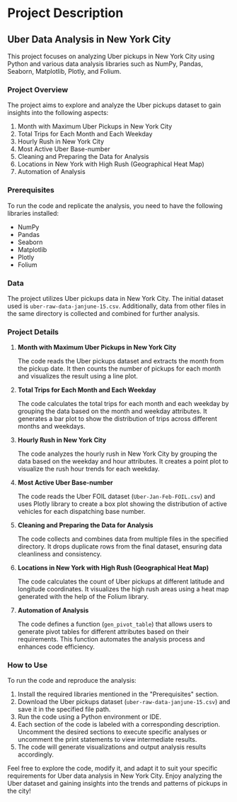 # Project Description

## Uber Data Analysis in New York City

This project focuses on analyzing Uber pickups in New York City using Python and various data analysis libraries such as NumPy, Pandas, Seaborn, Matplotlib, Plotly, and Folium.

### Project Overview

The project aims to explore and analyze the Uber pickups dataset to gain insights into the following aspects:

1. Month with Maximum Uber Pickups in New York City
2. Total Trips for Each Month and Each Weekday
3. Hourly Rush in New York City
4. Most Active Uber Base-number
5. Cleaning and Preparing the Data for Analysis
6. Locations in New York with High Rush (Geographical Heat Map)
7. Automation of Analysis

### Prerequisites

To run the code and replicate the analysis, you need to have the following libraries installed:

- NumPy
- Pandas
- Seaborn
- Matplotlib
- Plotly
- Folium

### Data

The project utilizes Uber pickups data in New York City. The initial dataset used is `uber-raw-data-janjune-15.csv`. Additionally, data from other files in the same directory is collected and combined for further analysis.

### Project Details

1. **Month with Maximum Uber Pickups in New York City**

   The code reads the Uber pickups dataset and extracts the month from the pickup date. It then counts the number of pickups for each month and visualizes the result using a line plot.

2. **Total Trips for Each Month and Each Weekday**

   The code calculates the total trips for each month and each weekday by grouping the data based on the month and weekday attributes. It generates a bar plot to show the distribution of trips across different months and weekdays.

3. **Hourly Rush in New York City**

   The code analyzes the hourly rush in New York City by grouping the data based on the weekday and hour attributes. It creates a point plot to visualize the rush hour trends for each weekday.

4. **Most Active Uber Base-number**

   The code reads the Uber FOIL dataset (`Uber-Jan-Feb-FOIL.csv`) and uses Plotly library to create a box plot showing the distribution of active vehicles for each dispatching base number.

5. **Cleaning and Preparing the Data for Analysis**

   The code collects and combines data from multiple files in the specified directory. It drops duplicate rows from the final dataset, ensuring data cleanliness and consistency.

6. **Locations in New York with High Rush (Geographical Heat Map)**

   The code calculates the count of Uber pickups at different latitude and longitude coordinates. It visualizes the high rush areas using a heat map generated with the help of the Folium library.

7. **Automation of Analysis**

   The code defines a function (`gen_pivot_table`) that allows users to generate pivot tables for different attributes based on their requirements. This function automates the analysis process and enhances code efficiency.

### How to Use

To run the code and reproduce the analysis:

1. Install the required libraries mentioned in the "Prerequisites" section.
2. Download the Uber pickups dataset (`uber-raw-data-janjune-15.csv`) and save it in the specified file path.
3. Run the code using a Python environment or IDE.
4. Each section of the code is labeled with a corresponding description. Uncomment the desired sections to execute specific analyses or uncomment the print statements to view intermediate results.
5. The code will generate visualizations and output analysis results accordingly.

Feel free to explore the code, modify it, and adapt it to suit your specific requirements for Uber data analysis in New York City. Enjoy analyzing the Uber dataset and gaining insights into the trends and patterns of pickups in the city!
